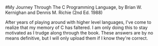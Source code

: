 #My Journey Through The C Programming Language, by Brian W. Kernighan and Dennis M. Richie (2nd Ed. 1988)

After years of playing around with higher level languages, I've come to realize that my memory of C has faltered. 
I am only doing this to stay motivated as I trudge along through the book. These answers are by no means definitive, but I will only upload them if I know they're correct.

